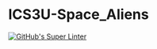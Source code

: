 # ICS3U-Space_Aliens

[![GitHub's Super Linter](https://github.com/hanin-hasan/ICS3U-Space_Aliens/workflows/GitHub's%20Super%20Linter/badge.svg)](https://github.com/hanin-hasan/ICS3U-Space_Aliens/actions)
